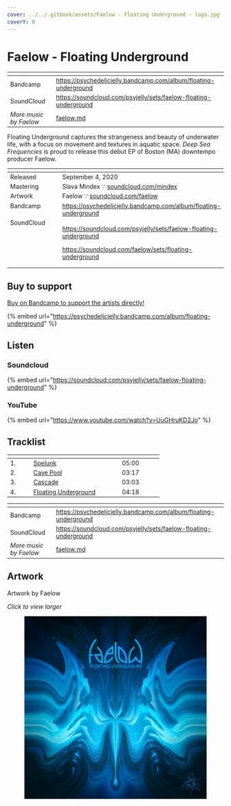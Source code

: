 ```yaml
---
cover: ../../.gitbook/assets/Faelow - Floating Underground - logo.jpg
coverY: 0
---
```


# Faelow - Floating Underground

<table data-view="cards"><thead><tr><th></th><th data-hidden data-card-target data-type="content-ref"></th></tr></thead><tbody><tr><td>Bandcamp</td><td><a href="https://psychedelicjelly.bandcamp.com/album/floating-underground">https://psychedelicjelly.bandcamp.com/album/floating-underground</a></td></tr><tr><td>SoundCloud</td><td><a href="https://soundcloud.com/psyjelly/sets/faelow-floating-underground">https://soundcloud.com/psyjelly/sets/faelow-floating-underground</a></td></tr><tr><td><em>More music by Faelow</em></td><td><a href="../../artists/music/faelow.md">faelow.md</a></td></tr></tbody></table>

Floating Underground captures the strangeness and beauty of underwater life, with a focus on movement and textures in aquatic space. _Deep Sea Frequencies_ is proud to release this debut EP of Boston (MA) downtempo producer Faelow.

<table data-header-hidden><thead><tr><th width="128" valign="top"></th><th></th></tr></thead><tbody><tr><td valign="top">Released</td><td>September 4, 2020</td></tr><tr><td valign="top">Mastering</td><td>Slava Mindex ∵ <a href="https://soundcloud.com/mindex">soundcloud.com/mindex</a> </td></tr><tr><td valign="top">Artwork</td><td>Faelow ∵ <a href="https://soundcloud.com/faelow">soundcloud.com/faelow</a> </td></tr><tr><td valign="top">Bandcamp</td><td><a href="https://psychedelicjelly.bandcamp.com/album/floating-underground">https://psychedelicjelly.bandcamp.com/album/floating-underground</a> </td></tr><tr><td valign="top">SoundCloud</td><td><p><a href="https://soundcloud.com/psyjelly/sets/faelow-floating-underground">https://soundcloud.com/psyjelly/sets/faelow-floating-underground</a> </p><p><a href="https://soundcloud.com/faelow/sets/floating-underground">https://soundcloud.com/faelow/sets/floating-underground</a> </p></td></tr></tbody></table>

## Buy to support

[Buy on Bandcamp to support the artists directly!](https://psychedelicjelly.bandcamp.com/album/floating-underground)&#x20;

{% embed url="https://psychedelicjelly.bandcamp.com/album/floating-underground" %}

## Listen

### Soundcloud

{% embed url="https://soundcloud.com/psyjelly/sets/faelow-floating-underground" %}

### YouTube

{% embed url="https://www.youtube.com/watch?v=UuGHruKD2Jo" %}

## Tracklist

<table data-header-hidden><thead><tr><th width="40"></th><th width="192"></th><th width="80"></th></tr></thead><tbody><tr><td>1.</td><td><a href="https://psychedelicjelly.bandcamp.com/track/spelunk">Spelunk</a> </td><td>05:00</td></tr><tr><td>2.</td><td><a href="https://psychedelicjelly.bandcamp.com/track/cave-pool">Cave Pool</a> </td><td>03:17</td></tr><tr><td>3.</td><td><a href="https://psychedelicjelly.bandcamp.com/track/cascade">Cascade</a> </td><td>03:03</td></tr><tr><td>4.</td><td><a href="https://psychedelicjelly.bandcamp.com/track/floating-underground">Floating Underground</a> </td><td>04:18</td></tr></tbody></table>

<table data-view="cards"><thead><tr><th></th><th data-hidden data-card-target data-type="content-ref"></th></tr></thead><tbody><tr><td>Bandcamp</td><td><a href="https://psychedelicjelly.bandcamp.com/album/floating-underground">https://psychedelicjelly.bandcamp.com/album/floating-underground</a></td></tr><tr><td>SoundCloud</td><td><a href="https://soundcloud.com/psyjelly/sets/faelow-floating-underground">https://soundcloud.com/psyjelly/sets/faelow-floating-underground</a></td></tr><tr><td><em>More music by Faelow</em></td><td><a href="../../artists/music/faelow.md">faelow.md</a></td></tr></tbody></table>

## Artwork

Artwork by Faelow

_Click to view larger_

<figure><img src="../../.gitbook/assets/Faelow - Floating Underground - logo.jpg" alt=""><figcaption></figcaption></figure>
